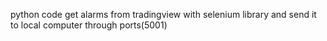 python code get alarms from tradingview with selenium library and send it to local computer through ports(5001)

